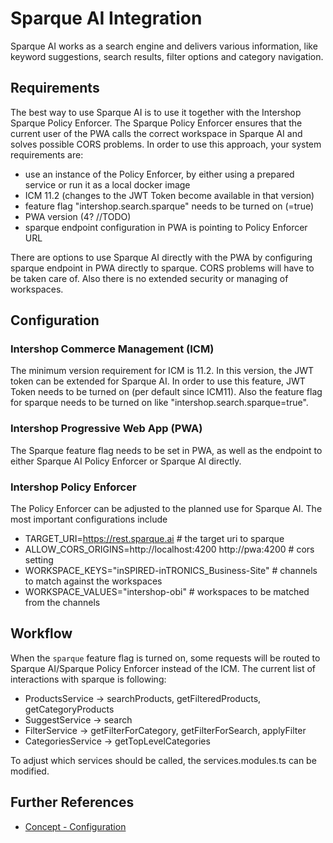 <!--
kb_guide
kb_pwa
kb_everyone
kb_sync_latest_only
-->

# Sparque AI Integration

Sparque AI works as a search engine and delivers various information, like keyword suggestions, search results, filter options and category navigation.

## Requirements

The best way to use Sparque AI is to use it together with the Intershop Sparque Policy Enforcer.
The Sparque Policy Enforcer ensures that the current user of the PWA calls the correct workspace in Sparque AI and solves possible CORS problems.
In order to use this approach, your system requirements are:

- use an instance of the Policy Enforcer, by either using a prepared service or run it as a local docker image
- ICM 11.2 (changes to the JWT Token become available in that version)
- feature flag "intershop.search.sparque" needs to be turned on (=true)
- PWA version (4? //TODO)
- sparque endpoint configuration in PWA is pointing to Policy Enforcer URL

There are options to use Sparque AI directly with the PWA by configuring sparque endpoint in PWA directly to sparque.
CORS problems will have to be taken care of.
Also there is no extended security or managing of workspaces.

## Configuration

### Intershop Commerce Management (ICM)

The minimum version requirement for ICM is 11.2.
In this version, the JWT token can be extended for Sparque AI.
In order to use this feature, JWT Token needs to be turned on (per default since ICM11).
Also the feature flag for sparque needs to be turned on like "intershop.search.sparque=true".

### Intershop Progressive Web App (PWA)

The Sparque feature flag needs to be set in PWA, as well as the endpoint to either Sparque AI Policy Enforcer or Sparque AI directly.

### Intershop Policy Enforcer

The Policy Enforcer can be adjusted to the planned use for Sparque AI.
The most important configurations include

- TARGET_URI=https://rest.sparque.ai # the target uri to sparque
- ALLOW_CORS_ORIGINS=http://localhost:4200 http://pwa:4200 # cors setting
- WORKSPACE_KEYS="inSPIRED-inTRONICS_Business-Site" # channels to match against the workspaces
- WORKSPACE_VALUES="intershop-obi" # workspaces to be matched from the channels

## Workflow

When the `sparque` feature flag is turned on, some requests will be routed to Sparque AI/Sparque Policy Enforcer instead of the ICM.
The current list of interactions with sparque is following:

- ProductsService -> searchProducts, getFilteredProducts, getCategoryProducts
- SuggestService -> search
- FilterService -> getFilterForCategory, getFilterForSearch, applyFilter
- CategoriesService -> getTopLevelCategories

To adjust which services should be called, the services.modules.ts can be modified.

## Further References

- [Concept - Configuration](../concepts/configuration.md)
